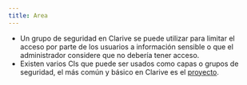 ```yaml
---
title: Area
---
```

* Un grupo de seguridad en Clarive se puede utilizar para limitar el acceso por parte de los usuarios a información sensible o que el administrador considere que no debería tener acceso.
* Existen varios CIs que puede ser usados como capas o grupos de seguridad, el más común y básico en Clarive es el [proyecto](concepts/project).